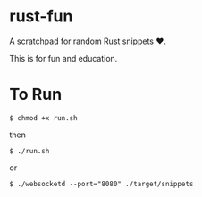 rust-fun
========

A scratchpad for random Rust snippets :heart:.

This is for fun and education.


To Run
======
```
$ chmod +x run.sh
```
then

```
$ ./run.sh
```

or

```
$ ./websocketd --port="8080" ./target/snippets
